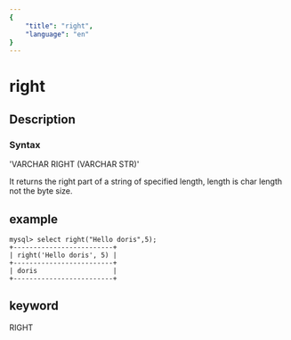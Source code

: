 ```yaml
---
{
    "title": "right",
    "language": "en"
}
---
```


<!-- 
Licensed to the Apache Software Foundation (ASF) under one
or more contributor license agreements.  See the NOTICE file
distributed with this work for additional information
regarding copyright ownership.  The ASF licenses this file
to you under the Apache License, Version 2.0 (the
"License"); you may not use this file except in compliance
with the License.  You may obtain a copy of the License at

  http://www.apache.org/licenses/LICENSE-2.0

Unless required by applicable law or agreed to in writing,
software distributed under the License is distributed on an
"AS IS" BASIS, WITHOUT WARRANTIES OR CONDITIONS OF ANY
KIND, either express or implied.  See the License for the
specific language governing permissions and limitations
under the License.
-->

# right
## Description
### Syntax

'VARCHAR RIGHT (VARCHAR STR)'


It returns the right part of a string of specified length, length is char length not the byte size.

## example

```
mysql> select right("Hello doris",5);
+-------------------------+
| right('Hello doris', 5) |
+-------------------------+
| doris                   |
+-------------------------+
```
## keyword
RIGHT

